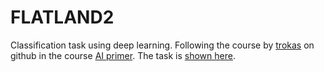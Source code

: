 # FLATLAND2

Classification task using deep learning. Following the course by [trokas](https://github.com/trokas) on github in the course [AI primer](https://trokas.github.io/ai_primer/README.html). The task is [shown here](https://github.com/trokas/ai_primer/blob/master/Project.md).

